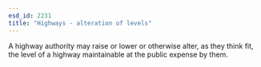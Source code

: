 ```yaml
---
esd_id: 2231
title: "Highways - alteration of levels"
---
```


A highway authority may raise or lower or otherwise alter, as they think fit, the level of a highway maintainable at the public expense by them.

